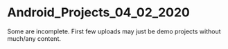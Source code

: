 # Android_Projects_04_02_2020
Some are incomplete. First few uploads may just be demo projects without much/any content.
